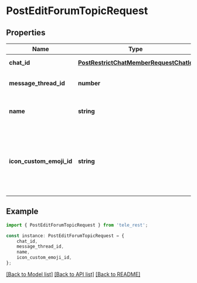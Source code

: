 # PostEditForumTopicRequest


## Properties

Name | Type | Description | Notes
------------ | ------------- | ------------- | -------------
**chat_id** | [**PostRestrictChatMemberRequestChatId**](PostRestrictChatMemberRequestChatId.md) |  | [default to undefined]
**message_thread_id** | **number** | Unique identifier for the target message thread of the forum topic | [default to undefined]
**name** | **string** | New topic name, 0-128 characters. If not specified or empty, the current name of the topic will be kept | [optional] [default to undefined]
**icon_custom_emoji_id** | **string** | New unique identifier of the custom emoji shown as the topic icon. Use [getForumTopicIconStickers](https://core.telegram.org/bots/api/#getforumtopiciconstickers) to get all allowed custom emoji identifiers. Pass an empty string to remove the icon. If not specified, the current icon will be kept | [optional] [default to undefined]

## Example

```typescript
import { PostEditForumTopicRequest } from 'tele_rest';

const instance: PostEditForumTopicRequest = {
    chat_id,
    message_thread_id,
    name,
    icon_custom_emoji_id,
};
```

[[Back to Model list]](../README.md#documentation-for-models) [[Back to API list]](../README.md#documentation-for-api-endpoints) [[Back to README]](../README.md)
